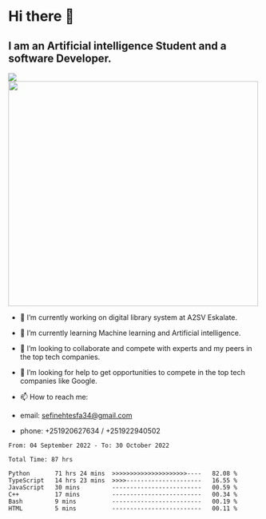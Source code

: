 # Hi there 👋
## I am an Artificial intelligence Student and a software Developer.
<img src = "https://github-readme-stats.vercel.app/api?username=sefinehtesfa34&&show_icons=true&title_color=ffffff&icon_color=bb2acf&text_color=daf7dc&bg_color=151515"/>
<img src="https://wakatime.com/share/@sefinehtesfa34/ae9674e3-b462-4438-9120-52fc3d0ffbbb.png" width ="500" height = "450"/>

- 🔭 I’m currently working on digital library system at A2SV Eskalate.
- 🌱 I’m currently learning Machine learning and Artificial intelligence.
- 👯 I’m looking to collaborate and compete with experts and my peers in the top tech companies.
- 🤔 I’m looking for help to get opportunities to compete in the top tech companies like Google.

- 📫 How to reach me: 
- email: sefinehtesfa34@gmail.com
- phone: +251920627634 / +251922940502
<!--START_SECTION:waka-->

```text
From: 04 September 2022 - To: 30 October 2022

Total Time: 87 hrs

Python       71 hrs 24 mins  >>>>>>>>>>>>>>>>>>>>>----   82.08 %
TypeScript   14 hrs 23 mins  >>>>---------------------   16.55 %
JavaScript   30 mins         -------------------------   00.59 %
C++          17 mins         -------------------------   00.34 %
Bash         9 mins          -------------------------   00.19 %
HTML         5 mins          -------------------------   00.11 %
```

<!--END_SECTION:waka-->
